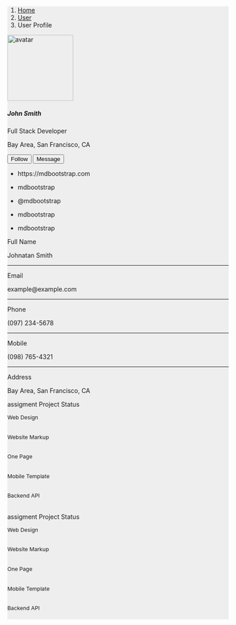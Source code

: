 <!DOCTYPE html>
<html lang="en">
<head>
    <meta charset="UTF-8">
    <meta name="viewport" content="width=device-width, initial-scale=1.0">
    <title>User Profile</title>
    <!-- Add Bootstrap CSS link -->
    <link href="https://maxcdn.bootstrapcdn.com/bootstrap/5.0.0/css/bootstrap.min.css" rel="stylesheet">
</head>
<body>
<section style="background-color: #eee;">
  <div class="container py-5">
    <div class="row">
      <div class="col">
        <nav aria-label="breadcrumb" class="bg-light rounded-3 p-3 mb-4">
          <ol class="breadcrumb mb-0">
            <li class="breadcrumb-item"><a href="#">Home</a></li>
            <li class="breadcrumb-item"><a href="#">User</a></li>
            <li class="breadcrumb-item active" aria-current="page">User Profile</li>
          </ol>
        </nav>
      </div>
    </div>
    <div class="row">
      <div class="col-lg-4">
        <div class="card mb-4">
          <div class="card-body text-center">
            <img src="https://mdbcdn.b-cdn.net/img/Photos/new-templates/bootstrap-chat/ava3.webp" alt="avatar"
              class="rounded-circle img-fluid" style="width: 150px;">
            <h5 class="my-3">John Smith</h5>
            <p class="text-muted mb-1">Full Stack Developer</p>
            <p class="text-muted mb-4">Bay Area, San Francisco, CA</p>
            <div class="d-flex justify-content-center mb-2">
              <button type="button" class="btn btn-primary">Follow</button>
              <button type="button" class="btn btn-outline-primary ms-1">Message</button>
            </div>
          </div>
        </div>
        <div class="card mb-4 mb-lg-0">
          <div class="card-body p-0">
            <ul class="list-group list-group-flush rounded-3">
              <li class="list-group-item d-flex justify-content-between align-items-center p-3">
                <i class="fas fa-globe fa-lg text-warning"></i>
                <p class="mb-0">https://mdbootstrap.com</p>
              </li>
              <li class="list-group-item d-flex justify-content-between align-items-center p-3">
                <i class="fab fa-github fa-lg" style="color: #333333;"></i>
                <p class="mb-0">mdbootstrap</p>
              </li>
              <li class="list-group-item d-flex justify-content-between align-items-center p-3">
                <i class="fab fa-twitter fa-lg" style="color: #55acee;"></i>
                <p class="mb-0">@mdbootstrap</p>
              </li>
              <li class="list-group-item d-flex justify-content-between align-items-center p-3">
                <i class="fab fa-instagram fa-lg" style="color: #ac2bac;"></i>
                <p class="mb-0">mdbootstrap</p>
              </li>
              <li class="list-group-item d-flex justify-content-between align-items-center p-3">
                <i class="fab fa-facebook-f fa-lg" style="color: #3b5998;"></i>
                <p class="mb-0">mdbootstrap</p>
              </li>
            </ul>
          </div>
        </div>
      </div>
      <div class="col-lg-8">
        <div class="card mb-4">
          <div class="card-body">
            <div class="row">
              <div class="col-sm-3">
                <p class="mb-0">Full Name</p>
              </div>
              <div class="col-sm-9">
                <p class="text-muted mb-0">Johnatan Smith</p>
              </div>
            </div>
            <hr>
            <div class="row">
              <div class="col-sm-3">
                <p class="mb-0">Email</p>
              </div>
              <div class="col-sm-9">
                <p class="text-muted mb-0">example@example.com</p>
              </div>
            </div>
            <hr>
            <div class="row">
              <div class="col-sm-3">
                <p class="mb-0">Phone</p>
              </div>
              <div class="col-sm-9">
                <p class="text-muted mb-0">(097) 234-5678</p>
              </div>
            </div>
            <hr>
            <div class="row">
              <div class="col-sm-3">
                <p class="mb-0">Mobile</p>
              </div>
              <div class="col-sm-9">
                <p class="text-muted mb-0">(098) 765-4321</p>
              </div>
            </div>
            <hr>
            <div class="row">
              <div class="col-sm-3">
                <p class="mb-0">Address</p>
              </div>
              <div class="col-sm-9">
                <p class="text-muted mb-0">Bay Area, San Francisco, CA</p>
              </div>
            </div>
          </div>
        </div>
        <div class="row">
          <div class="col-md-6">
            <div class="card mb-4 mb-md-0">
              <div class="card-body">
                <p class="mb-4"><span class="text-primary font-italic me-1">assigment</span> Project Status
                </p>
                <p class="mb-1" style="font-size: .77rem;">Web Design</p>
                <div class="progress rounded" style="height: 5px;">
                  <div class="progress-bar" role="progressbar" style="width: 80%" aria-valuenow="80"
                    aria-valuemin="0" aria-valuemax="100"></div>
                </div>
                <p class="mt-4 mb-1" style="font-size: .77rem;">Website Markup</p>
                <div class="progress rounded" style="height: 5px;">
                  <div class="progress-bar" role="progressbar" style="width: 72%" aria-valuenow="72"
                    aria-valuemin="0" aria-valuemax="100"></div>
                </div>
                <p class="mt-4 mb-1" style="font-size: .77rem;">One Page</p>
                <div class="progress rounded" style="height: 5px;">
                  <div class="progress-bar" role="progressbar" style="width: 89%" aria-valuenow="89"
                    aria-valuemin="0" aria-valuemax="100"></div>
                </div>
                <p class="mt-4 mb-1" style="font-size: .77rem;">Mobile Template</p>
                <div class="progress rounded" style="height: 5px;">
                  <div class="progress-bar" role="progressbar" style="width: 55%" aria-valuenow="55"
                    aria-valuemin="0" aria-valuemax="100"></div>
                </div>
                <p class="mt-4 mb-1" style="font-size: .77rem;">Backend API</p>
                <div class="progress rounded mb-2" style="height: 5px;">
                  <div class="progress-bar" role="progressbar" style="width: 66%" aria-valuenow="66"
                    aria-valuemin="0" aria-valuemax="100"></div>
                </div>
              </div>
            </div>
          </div>
          <div class="col-md-6">
            <div class="card mb-4 mb-md-0">
              <div class="card-body">
                <p class="mb-4"><span class="text-primary font-italic me-1">assigment</span> Project Status
                </p>
                <p class="mb-1" style="font-size: .77rem;">Web Design</p>
                <div class="progress rounded" style="height: 5px;">
                  <div class="progress-bar" role="progressbar" style="width: 80%" aria-valuenow="80"
                    aria-valuemin="0" aria-valuemax="100"></div>
                </div>
                <p class="mt-4 mb-1" style="font-size: .77rem;">Website Markup</p>
                <div class="progress rounded" style="height: 5px;">
                  <div class="progress-bar" role="progressbar" style="width: 72%" aria-valuenow="72"
                    aria-valuemin="0" aria-valuemax="100"></div>
                </div>
                <p class="mt-4 mb-1" style="font-size: .77rem;">One Page</p>
                <div class="progress rounded" style="height: 5px;">
                  <div class="progress-bar" role="progressbar" style="width: 89%" aria-valuenow="89"
                    aria-valuemin="0" aria-valuemax="100"></div>
                </div>
                <p class="mt-4 mb-1" style="font-size: .77rem;">Mobile Template</p>
                <div class="progress rounded" style="height: 5px;">
                  <div class="progress-bar" role="progressbar" style="width: 55%" aria-valuenow="55"
                    aria-valuemin="0" aria-valuemax="100"></div>
                </div>
                <p class="mt-4 mb-1" style="font-size: .77rem;">Backend API</p>
                <div class="progress rounded mb-2" style="height: 5px;">
                  <div class="progress-bar" role="progressbar" style="width: 66%" aria-valuenow="66"
                    aria-valuemin="0" aria-valuemax="100"></div>
                </div>
              </div>
            </div>
          </div>
        </div>
      </div>
    </div>
  </div>
</section><script src="https://ajax.googleapis.com/ajax/libs/jquery/3.5.1/jquery.min.js"></script>
<script src="https://cdnjs.cloudflare.com/ajax/libs/popper.js/2.11.6/umd/popper.min.js"></script>
<script src="https://maxcdn.bootstrapcdn.com/bootstrap/5.0.0/js/bootstrap.min.js"></script>

</body>
</html>

